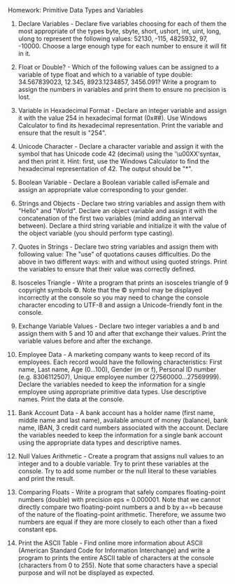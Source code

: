 Homework: Primitive Data Types and Variables

1. Declare Variables - Declare five variables choosing for each of them the most appropriate of the types byte, sbyte, short, ushort, int, uint, long, ulong to represent the following values: 52130, -115, 4825932, 97, -10000. Choose a large enough type for each number to ensure it will fit in it.

2. Float or Double? - Which of the following values can be assigned to a variable of type float and which to a variable of type double: 34.567839023, 12.345, 8923.1234857, 3456.091? Write a program to assign the numbers in variables and print them to ensure no precision is lost.

3. Variable in Hexadecimal Format - Declare an integer variable and assign it with the value 254 in hexadecimal format (0x##). Use Windows Calculator to find its hexadecimal representation. Print the variable and ensure that the result is "254".

4. Unicode Character - Declare a character variable and assign it with the symbol that has Unicode code 42 (decimal) using the '\u00XX'syntax, and then print it. Hint: first, use the Windows Calculator to find the hexadecimal representation of 42. The output should be "*".

5. Boolean Variable - Declare a Boolean variable called isFemale and assign an appropriate value corresponding to your gender.

6. Strings and Objects - Declare two string variables and assign them with "Hello" and "World". Declare an object variable and assign it with the concatenation of the first two variables (mind adding an interval between). Declare a third string variable and initialize it with the value of the object variable (you should perform type casting).

7. Quotes in Strings - Declare two string variables and assign them with following value: The "use" of quotations causes difficulties. Do the above in two different ways: with and without using quoted strings. Print the variables to ensure that their value was correctly defined.

8. Isosceles Triangle - Write a program that prints an isosceles triangle of 9 copyright symbols ©.
Note that the © symbol may be displayed incorrectly at the console so you may need to change the console character encoding to UTF-8 and assign a Unicode-friendly font in the console.

9. Exchange Variable Values - Declare two integer variables a and b and assign them with 5 and 10 and after that exchange their values. Print the variable values before and after the exchange.

10. Employee Data - A marketing company wants to keep record of its employees. Each record would have the following characteristics: First name, Last name, Age (0...100), Gender (m or f), Personal ID number (e.g. 8306112507), Unique employee number (27560000…27569999).
Declare the variables needed to keep the information for a single employee using appropriate primitive data types. Use descriptive names. Print the data at the console.

11. Bank Account Data - A bank account has a holder name (first name, middle name and last name), available amount of money (balance), bank name, IBAN, 3 credit card numbers associated with the account. Declare the variables needed to keep the information for a single bank account using the appropriate data types and descriptive names.

12. Null Values Arithmetic - Create a program that assigns null values to an integer and to a double variable. Try to print these variables at the console. Try to add some number or the null literal to these variables and print the result.

13. Comparing Floats - Write a program that safely compares floating-point numbers (double) with precision eps = 0.000001. Note that we cannot directly compare two floating-point numbers a and b by a==b because of the nature of the floating-point arithmetic. Therefore, we assume two numbers are equal if they are more closely to each other than a fixed constant eps.

14. Print the ASCII Table - Find online more information about ASCII (American Standard Code for Information Interchange) and write a program to prints the entire ASCII table of characters at the console (characters from 0 to 255). Note that some characters have a special purpose and will not be displayed as expected.